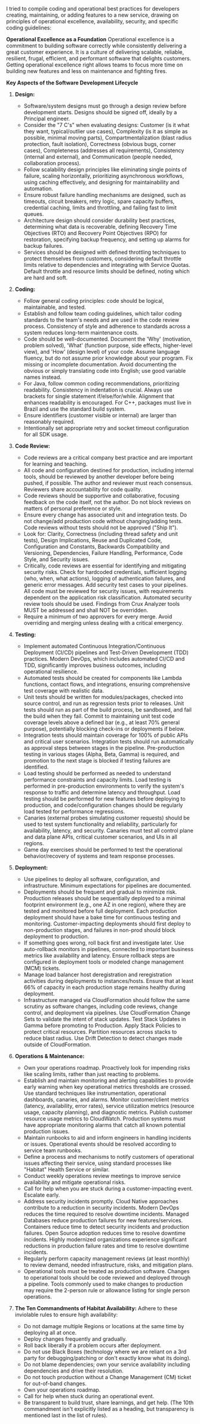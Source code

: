 I tried to compile coding and operational best practices for developers creating, maintaining, or adding features to a new service, drawing on principles of operational excellence, availability, security, and specific coding guidelines:

**Operational Excellence as a Foundation**
Operational excellence is a commitment to building software correctly while consistently delivering a great customer experience. It is a culture of delivering scalable, reliable, resilient, frugal, efficient, and performant software that delights customers. Getting operational excellence right allows teams to focus more time on building new features and less on maintenance and fighting fires.

**Key Aspects of the Software Development Lifecycle**

1.  **Design:**
    *   Software/system designs must go through a design review before development starts. Designs should be signed off, ideally by a Principal engineer.
    *   Consider the "7 C's" when evaluating designs: Customer (is it what they want, typical/outlier use cases), Complexity (is it as simple as possible, minimal moving parts), Compartmentalization (blast radius protection, fault isolation), Correctness (obvious bugs, corner cases), Completeness (addresses all requirements), Consistency (internal and external), and Communication (people needed, collaboration process).
    *   Follow scalability design principles like eliminating single points of failure, scaling horizontally, prioritizing asynchronous workflows, using caching effectively, and designing for maintainability and automation.
    *   Ensure robust failure handling mechanisms are designed, such as timeouts, circuit breakers, retry logic, spare capacity buffers, credential caching, limits and throttling, and failing fast to limit queues.
    *   Architecture design should consider durability best practices, determining what data is recoverable, defining Recovery Time Objectives (RTO) and Recovery Point Objectives (RPO) for restoration, specifying backup frequency, and setting up alarms for backup failures.
    *   Services should be designed with defined throttling techniques to protect themselves from customers, considering default throttle limits relative to dependencies and integrating with Service Quotas. Default throttle and resource limits should be defined, noting which are hard and soft.

2.  **Coding:**
    *   Follow general coding principles: code should be logical, maintainable, and tested.
    *   Establish and follow team coding guidelines, which tailor coding standards to the team's needs and are used in the code review process. Consistency of style and adherence to standards across a system reduces long-term maintenance costs.
    *   Code should be well-documented. Document the 'Why' (motivation, problem solved), 'What' (function purpose, side effects, higher-level view), and 'How' (design level) of your code. Assume language fluency, but do not assume prior knowledge about your program. Fix missing or incomplete documentation. Avoid documenting the obvious or simply translating code into English; use good variable names instead.
    *   For Java, follow common coding recommendations, prioritizing readability. Consistency in indentation is crucial. Always use brackets for single statement if/else/for/while. Alignment that enhances readability is encouraged. For C++, packages must live in Brazil and use the standard build system.
    *   Ensure identifiers (customer visible or internal) are larger than reasonably required.
    *   Intentionally set appropriate retry and socket timeout configuration for all SDK usage.

3.  **Code Review:**
    *   Code reviews are a critical company best practice and are important for learning and teaching.
    *   All code and configuration destined for production, including internal tools, should be reviewed by another developer before being pushed, if possible. The author and reviewer must reach consensus. Reviewers share accountability for code quality.
    *   Code reviews should be supportive and collaborative, focusing feedback on the code itself, not the author. Do not block reviews on matters of personal preference or style.
    *   Ensure every change has associated unit and integration tests. Do not change/add production code without changing/adding tests. Code reviews without tests should not be approved ("Ship It").
    *   Look for: Clarity, Correctness (including thread safety and unit tests), Design Implications, Reuse and Duplicated Code, Configuration and Constants, Backwards Compatibility and Versioning, Dependencies, Failure Handling, Performance, Code Style, and Security issues.
    *   Critically, code reviews are essential for identifying and mitigating security risks. Check for hardcoded credentials, sufficient logging (who, when, what actions), logging of authentication failures, and generic error messages. Add security test cases to your pipelines. All code must be reviewed for security issues, with requirements dependent on the application risk classification. Automated security review tools should be used. Findings from Crux Analyzer tools MUST be addressed and shall NOT be overridden.
    *   Require a minimum of two approvers for every merge. Avoid overriding and merging unless dealing with a critical emergency.

4.  **Testing:**
    *   Implement automated Continuous Integration/Continuous Deployment (CI/CD) pipelines and Test-Driven Development (TDD) practices. Modern DevOps, which includes automated CI/CD and TDD, significantly improves business outcomes, including operational resilience.
    *   Automated tests should be created for components like Lambda functions, contact flows, and integrations, ensuring comprehensive test coverage with realistic data.
    *   Unit tests should be written for modules/packages, checked into source control, and run as regression tests prior to releases. Unit tests should run as part of the build process, be sandboxed, and fail the build when they fail. Commit to maintaining unit test code coverage levels above a defined bar (e.g., at least 70% general purpose), potentially blocking check-ins or deployments if below.
    *   Integration tests should maintain coverage for 100% of public APIs and critical user scenarios. Integration tests should run automatically as approval steps between stages in the pipeline. Pre-production testing in various stages (Alpha, Beta, Gamma) is required, and promotion to the next stage is blocked if testing failures are identified.
    *   Load testing should be performed as needed to understand performance constraints and capacity limits. Load testing is performed in pre-production environments to verify the system's response to traffic and determine latency and throughput. Load testing should be performed for new features before deploying to production, and code/configuration changes should be regularly load tested for performance regressions.
    *   Canaries (external probes simulating customer requests) should be used to test system functionality and reliability, particularly for availability, latency, and security. Canaries must test all control plane and data plane APIs, critical customer scenarios, and UIs in all regions.
    *   Game day exercises should be performed to test the operational behavior/recovery of systems and team response processes.

5.  **Deployment:**
    *   Use pipelines to deploy all software, configuration, and infrastructure. Minimum expectations for pipelines are documented.
    *   Deployments should be frequent and gradual to minimize risk. Production releases should be sequentially deployed to a minimal footprint environment (e.g., one AZ in one region), where they are tested and monitored before full deployment. Each production deployment should have a bake time for continuous testing and monitoring. Customer-impacting deployments should first deploy to non-production stages, and failures in non-prod should block deployment to production.
    *   If something goes wrong, roll back first and investigate later. Use auto-rollback monitors in pipelines, connected to important business metrics like availability and latency. Ensure rollback steps are configured in deployment tools or modeled change management (MCM) tickets.
    *   Manage load balancer host deregistration and reregistration activities during deployments to instances/hosts. Ensure that at least 66% of capacity in each production stage remains healthy during deployment.
    *   Infrastructure managed via CloudFormation should follow the same scrutiny as software changes, including code reviews, change control, and deployment via pipelines. Use CloudFormation Change Sets to validate the intent of stack updates. Test Stack Updates in Gamma before promoting to Production. Apply Stack Policies to protect critical resources. Partition resources across stacks to reduce blast radius. Use Drift Detection to detect changes made outside of CloudFormation.

6.  **Operations & Maintenance:**
    *   Own your operations roadmap. Proactively look for impending risks like scaling limits, rather than just reacting to problems.
    *   Establish and maintain monitoring and alerting capabilities to provide early warning when key operational metrics thresholds are crossed. Use standard techniques like instrumentation, operational dashboards, canaries, and alarms. Monitor customer/client metrics (latency, availability, error rates), service utilization metrics (resource usage, capacity planning), and diagnostic metrics. Publish customer resource usage metrics to CloudWatch. Production systems must have appropriate monitoring alarms that catch all known potential production issues.
    *   Maintain runbooks to aid and inform engineers in handling incidents or issues. Operational events should be resolved according to service team runbooks.
    *   Define a process and mechanisms to notify customers of operational issues affecting their service, using standard processes like "Habitat" Health Service or similar.
    *   Conduct weekly operations review meetings to improve service availability and mitigate operational risks.
    *   Call for help when you are stuck during a customer-impacting event. Escalate early.
    *   Address security incidents promptly. Cloud Native approaches contribute to a reduction in security incidents. Modern DevOps reduces the time required to resolve downtime incidents. Managed Databases reduce production failures for new features/services. Containers reduce time to detect security incidents and production failures. Open Source adoption reduces time to resolve downtime incidents. Highly modernized organizations experience significant reductions in production failure rates and time to resolve downtime incidents.
    *   Regularly perform capacity management reviews (at least monthly) to review demand, needed infrastructure, risks, and mitigation plans.
    *   Operational tools must be treated as production software. Changes to operational tools should be code reviewed and deployed through a pipeline. Tools commonly used to make changes to production may require the 2-person rule or allowance listing for single person operations.

7.  **The Ten Commandments of Habitat Availability:** Adhere to these inviolable rules to ensure high availability:
    *   Do not damage multiple Regions or locations at the same time by deploying all at once.
    *   Deploy changes frequently and gradually.
    *   Roll back liberally if a problem occurs after deployment.
    *   Do not use Black Boxes (technology where we are reliant on a 3rd party for debugging/patching or don't exactly know what its doing).
    *   Do not blame dependencies; own your service availability including dependencies and drive their resolution.
    *   Do not touch production without a Change Management (CM) ticket for out-of-band changes.
    *   Own your operations roadmap.
    *   Call for help when stuck during an operational event.
    *   Be transparent to build trust, share learnings, and get help. (The 10th commandment isn't explicitly listed as a heading, but transparency is mentioned last in the list of rules).

